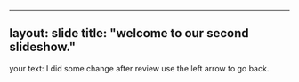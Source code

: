 ----
layout: slide
title: "welcome to our second slideshow."
----
your text: I did some change after review
use the left arrow to go back. 
